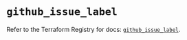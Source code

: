 # `github_issue_label`

Refer to the Terraform Registry for docs: [`github_issue_label`](https://registry.terraform.io/providers/integrations/github/6.7.0/docs/resources/issue_label).

